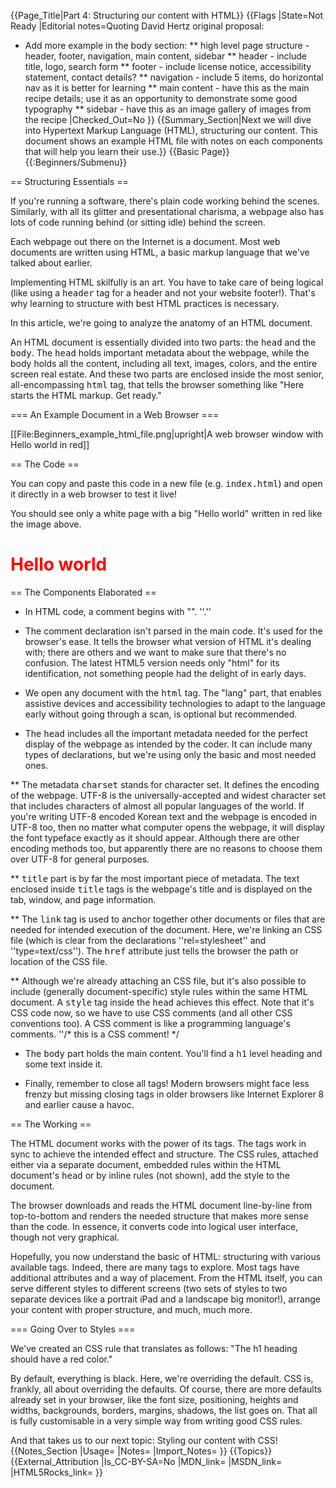 {{Page_Title|Part 4: Structuring our content with HTML}}
{{Flags
|State=Not Ready
|Editorial notes=Quoting David Hertz original proposal:

* Add more example in the body section:
** high level page structure - header, footer, navigation, main content, sidebar
** header - include title, logo, search form
** footer - include license notice, accessibility statement, contact details?
** navigation - include 5 items, do horizontal nav as it is better for learning
** main content - have this as the main recipe details; use it as an opportunity to demonstrate some good typography
** sidebar - have this as an image gallery of images from the recipe
|Checked_Out=No
}}
{{Summary_Section|Next we will dive into Hypertext Markup Language (HTML), structuring our content. This document shows an example HTML file with notes on each components that will help you learn their use.}}
{{Basic Page}}
{{:Beginners/Submenu}}

== Structuring Essentials ==

If you're running a software, there's plain code working behind the scenes. Similarly, with all its glitter and presentational charisma, a webpage also has lots of code running behind (or sitting idle) behind the screen.

Each webpage out there on the Internet is a document. Most web documents are written using HTML, a basic markup language that we've talked about earlier.

Implementing HTML skilfully is an art. You have to take care of being logical (like using a <tt>header</tt> tag for a header and not your website footer!). That's why learning to structure with best HTML practices is necessary.

In this article, we're going to analyze the anatomy of an HTML document.

An HTML document is essentially divided into two parts: the <tt>head</tt> and the <tt>body</tt>. The <tt>head</tt> holds important metadata about the webpage, while the body holds all the content, including all text, images, colors, and the entire screen real estate. And these two parts are enclosed inside the most senior, all-encompassing <tt>html</tt> tag, that tells the browser something like "Here starts the HTML markup. Get ready."

=== An Example Document in a Web Browser ===

[[File:Beginners_example_html_file.png|upright|A web browser window with Hello world in red]]

== The Code ==

You can copy and paste this code in a new file (e.g. <tt>index.html</tt>) and open it directly in a web browser to test it live!

You should see only a white page with a big "Hello world" written in red like the image above.

<syntaxHighlight lang="html5">
<!DOCTYPE html>
<html lang="en">
 <head>
   <meta charset="utf-8"></meta>
   <title>Example Page</title>
   <link rel="stylesheet" href="style1.css" type="text/css"></link>
   <style> h1 {
                  color: red;
               }
</style>
 </head>
 <body>
   <h1>Hello world</h1>
 </body>
</html>
</syntaxHighlight>

== The Components Elaborated ==

* In HTML code, a comment begins with "<!--" and ends with "-->". ''<!--this is a comment-->.''

* The <!DOCTYPE html> comment declaration isn't parsed in the main code. It's used for the browser's ease. It tells the browser what version of HTML it's dealing with; there are others and we want to make sure that there's no confusion. The latest HTML5 version needs only "html" for its identification, not something people had the delight of in early days.

* We open any document with the <tt>html</tt> tag. The "lang" part, that enables assistive devices and accessibility technologies to adapt to the language early without going through a scan, is optional but recommended.

* The <tt>head</tt> includes all the important metadata needed for the perfect display of the webpage as intended by the coder. It can include many types of declarations, but we're using only the basic and most needed ones.

** The metadata <tt>charset</tt> stands for character set. It defines the encoding of the webpage. UTF-8 is the universally-accepted and widest character set that includes characters of almost all popular languages of the world. If you're writing UTF-8 encoded Korean text and the webpage is encoded in UTF-8 too, then no matter what computer opens the webpage, it will display the font typeface exactly as it should appear. Although there are other encoding methods too, but apparently there are no reasons to choose them over UTF-8 for general purposes.

** <tt>title</tt> part is by far the most important piece of metadata. The text enclosed inside <tt>title</tt> tags is the webpage's title and is displayed on the tab, window, and page information.

** The <tt>link</tt> tag is used to anchor together other documents or files that are needed for intended execution of the document. Here, we're linking an CSS file (which is clear from the declarations ''rel=stylesheet'' and ''type=text/css''). The <tt>href</tt> attribute just tells the browser the path or location of the CSS file.

** Although we're already attaching an CSS file, but it's also possible to include (generally document-specific) style rules within the same HTML document. A <tt>style</tt> tag inside the <tt>head</tt> achieves this effect. Note that it's CSS code now, so we have to use CSS comments (and all other CSS conventions too). A CSS comment is like a programming language's comments. ''/* this is a CSS comment! */

* The <tt>body</tt> part holds the main content. You'll find a <tt>h1</tt> level heading and some text inside it.

* Finally, remember to close all tags! Modern browsers might face less frenzy but missing closing tags in older browsers like Internet Explorer 8 and earlier cause a havoc.

== The Working ==

The HTML document works with the power of its tags. The tags work in sync to achieve the intended effect and structure. The CSS rules, attached either via a separate document, embedded rules within the HTML document's <tt>head</tt> or by inline rules (not shown), add the style to the document.

The browser downloads and reads the HTML document line-by-line from top-to-bottom and renders the needed structure that makes more sense than the code. In essence, it converts code into logical user interface, though not very graphical.

Hopefully, you now understand the basic of HTML: structuring with various available tags. Indeed, there are many tags to explore. Most tags have additional attributes and a way of placement. From the HTML itself, you can serve different styles to different screens (two sets of styles to two separate devices like a portrait iPad and a landscape big monitor!), arrange your content with proper structure, and much, much more.

=== Going Over to Styles ===

We've created an CSS rule that translates as follows: "The h1 heading should have a red color."

By default, everything is black. Here, we're overriding the default. CSS is, frankly, all about overriding the defaults. Of course, there are more defaults already set in your browser, like the font size, positioning, heights and widths, backgrounds, borders, margins, shadows, the list goes on. That all is fully customisable in a very simple way from writing good CSS rules.

And that takes us to our next topic: Styling our content with CSS!
{{Notes_Section
|Usage=
|Notes=
|Import_Notes=
}}
{{Topics}}
{{External_Attribution
|Is_CC-BY-SA=No
|MDN_link=
|MSDN_link=
|HTML5Rocks_link=
}}